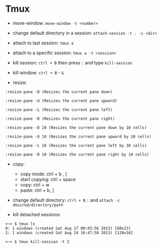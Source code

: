 # Tmux

*   move-window: `move-window -t <number>`

*   change default directory in a session:
    `attach-session -t . -c <dir>`

*   attach to last session: `tmux a`

*   attach to a specific session: `tmux a -t <session>`

*   kill session: `ctrl + B` then press `:` and type `kill-session`

*   kill window: `ctrl + B` - `&`

* resize:
```
:resize-pane -D (Resizes the current pane down) 

:resize-pane -U (Resizes the current pane upward) 

:resize-pane -L (Resizes the current pane left) 

:resize-pane -R (Resizes the current pane right) 

:resize-pane -D 10 (Resizes the current pane down by 10 cells) 

:resize-pane -U 10 (Resizes the current pane upward by 10 cells) 

:resize-pane -L 10 (Resizes the current pane left by 10 cells) 

:resize-pane -R 10 (Resizes the current pane right by 10 cells) 
```

* copy:
    * copy mode: ctrl + b , [
    * start copying: ctrl + space
    * copy: ctrl + w
    * paste: ctrl + b, ]

* change default directory: `ctrl + B` `:` and `attach -c desired/directory/path`

* kill detached sessions:
```
<~> $ tmux ls
0: 1 windows (created Sat Aug 17 00:03:56 2013) [80x23]
2: 1 windows (created Sat Aug 24 16:47:58 2013) [120x34]

<~> $ tmux kill-session -t 2
```
